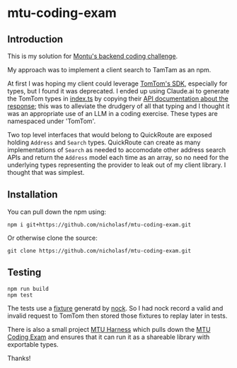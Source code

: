 # mtu-coding-exam

## Introduction

This is my solution for [Montu's backend coding challenge](./challenge.pdf). 

My approach was to implement a client search to TamTam as an npm.

At first I was hoping my client could leverage [TomTom's SDK](https://www.npmjs.com/package/@tomtom-international/web-sdk-services), especially for types, but I found it was deprecated. I ended up using Claude.ai to generate the TomTom types in [index.ts](./src/index.ts) by copying their [API documentation about the response](https://developer.tomtom.com/search-api/documentation/search-service/fuzzy-search#response-data); this was to alleviate the drudgery of all that typing and I thought it was an appropriate use of an LLM in a coding exercise. These types are namespaced under 'TomTom'. 

Two top level interfaces that would belong to QuickRoute are exposed holding `Address` and `Search` types. QuickRoute can create as many implementations of `Search` as needed to accomodate other address search APIs and return the `Address` model each time as an array, so no need for the underlying types representing the provider to leak out of my client library. I thought that was simplest.

## Installation

You can pull down the npm using: 
```
npm i git+https://github.com/nicholasf/mtu-coding-exam.git
```

Or otherwise clone the source:

```
git clone https://github.com/nicholasf/mtu-coding-exam.git
```

## Testing

```
npm run build
npm test
```

The tests use a [fixture](./test/fixtures/422collins.json) generatd by [nock](https://github.com/nock/nock?tab=readme-ov-file#recording). So I had nock record a valid and invalid request to TomTom then stored those fixtures to replay later in tests. 

There is also a small project [MTU Harness](https://github.com/nicholasf/mtu-harness) which pulls down the [MTU Coding Exam](https://github.com/nicholasf/mtu-coding-exam) and ensures that it can run it as a shareable library with exportable types.

Thanks!